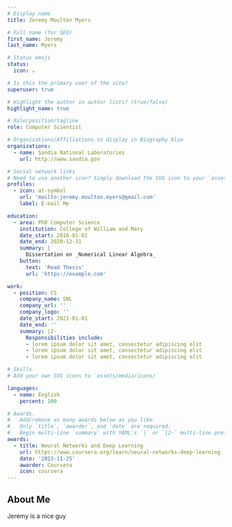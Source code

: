 ```yaml
---
# Display name
title: Jeremy Moulton Myers

# Full name (for SEO)
first_name: Jeremy 
last_name: Myers

# Status emoji
status:
  icon: ☕️

# Is this the primary user of the site?
superuser: true

# Highlight the author in author lists? (true/false)
highlight_name: true

# Role/position/tagline
role: Computer Scientist

# Organizations/Affiliations to display in Biography blox
organizations:
  - name: Sandia National Laboratories
    url: http://www.sandia.gov

# Social network links
# Need to use another icon? Simply download the SVG icon to your `assets/media/icons/` folder.
profiles:
  - icon: at-symbol
    url: 'mailto:jeremy.moulton.myers@gmail.com'
    label: E-mail Me

education:
  - area: PhD Computer Science
    institution: College of William and Mary
    date_start: 2016-01-01
    date_end: 2020-12-31
    summary: |
      Dissertation on _Numerical Linear Algebra_
    button:
      text: 'Read Thesis'
      url: 'https://example.com'

work:
  - position: CS
    company_name: SNL
    company_url: ''
    company_logo: ''
    date_start: 2021-01-01
    date_end: ''
    summary: |2-
      Responsibilities include:
      - lorem ipsum dolor sit amet, consectetur adipiscing elit
      - lorem ipsum dolor sit amet, consectetur adipiscing elit
      - lorem ipsum dolor sit amet, consectetur adipiscing elit

# Skills
# Add your own SVG icons to `assets/media/icons/`

languages:
  - name: English
    percent: 100

# Awards.
#   Add/remove as many awards below as you like.
#   Only `title`, `awarder`, and `date` are required.
#   Begin multi-line `summary` with YAML's `|` or `|2-` multi-line prefix and indent 2 spaces below.
awards:
  - title: Neural Networks and Deep Learning
    url: https://www.coursera.org/learn/neural-networks-deep-learning
    date: '2023-11-25'
    awarder: Coursera
    icon: coursera
---
```


## About Me

Jeremy is a nice guy
